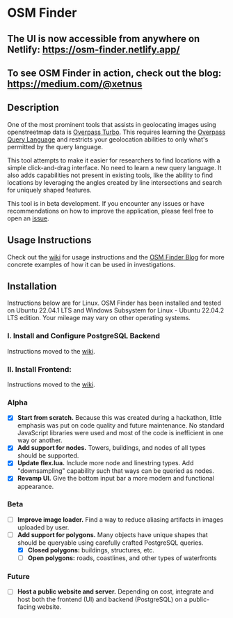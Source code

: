 # OSM Finder

## The UI is now accessible from anywhere on Netlify: https://osm-finder.netlify.app/
## To see OSM Finder in action, check out the blog: https://medium.com/@xetnus

## Description
One of the most prominent tools that assists in geolocating images using openstreetmap data is [Overpass Turbo](https://overpass-turbo.eu/). This requires learning the [Overpass Query Language](https://wiki.openstreetmap.org/wiki/Overpass_API/Overpass_QL) and restricts your geolocation abilities to only what's permitted by the query language.  

This tool attempts to make it easier for researchers to find locations with a simple click-and-drag interface. No need to learn a new query language. It also adds capabilities not present in existing tools, like the ability to find locations by leveraging the angles created by line intersections and search for uniquely shaped features.

This tool is in beta development. If you encounter any issues or have recommendations on how to improve the application, please feel free to open an [issue](https://github.com/Xetnus/osm-finder/issues).

## Usage Instructions
Check out the [wiki](https://github.com/Xetnus/osm-finder/wiki) for usage instructions and the [OSM Finder Blog](https://medium.com/@xetnus) for more concrete examples of how it can be used in investigations. 

## Installation
Instructions below are for Linux. OSM Finder has been installed and tested on Ubuntu 22.04.1 LTS and Windows Subsystem for Linux - Ubuntu 22.04.2 LTS edition. Your mileage may vary on other operating systems.

### I. Install and Configure PostgreSQL Backend 
Instructions moved to the [wiki](https://github.com/Xetnus/osm-finder/wiki/Installing-the-Backend-(Database)).

### II. Install Frontend:
Instructions moved to the [wiki](https://github.com/Xetnus/osm-finder/wiki/Installing-the-Frontend-(Website)).

### Alpha
- [x] **Start from scratch.** Because this was created during a hackathon, little emphasis was put on code quality and future maintenance. No standard JavaScript libraries were used and most of the code is inefficient in one way or another.
- [x] **Add support for nodes.** Towers, buildings, and nodes of all types should be supported.
- [x] **Update flex.lua.** Include more node and linestring types. Add "downsampling" capability such that ways can be queried as nodes.
- [x] **Revamp UI.** Give the bottom input bar a more modern and functional appearance.
### Beta
- [ ] **Improve image loader.** Find a way to reduce aliasing artifacts in images uploaded by user.
- [ ] **Add support for polygons.** Many objects have unique shapes that should be queryable using carefully crafted PostgreSQL queries.
  - [x] **Closed polygons:** buildings, structures, etc.
  - [ ] **Open polygons:** roads, coastlines, and other types of waterfronts
### Future
- [ ] **Host a public website and server.** Depending on cost, integrate and host both the frontend (UI) and backend (PostgreSQL) on a public-facing website.
